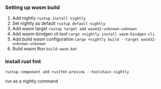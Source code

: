  ### Setting up wasm build
 
1. Add nightly 
`rustup install nightly`
2. Set nightly as default
`rustup default nightly`
3. Add wasm target
`rustup target add wasm32-unknown-unknown` 
4. Add wasm-bindgen cli tool
`cargo +nightly install wasm-bindgen-cli`
5. Add build wasm configuration
`cargo +nightly build --target wasm32-unknown-unknown`
6. Build wasm 
Run `build-wasm.bat`

### Install rust fmt 
`rustup component add rustfmt-preview --toolchain nightly`

run as a nightly command